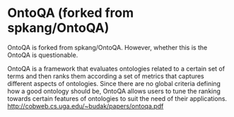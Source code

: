# OntoQA (forked from spkang/OntoQA)
OntoQA is forked from spkang/OntoQA. However, whether this is the OntoQA is questionable.

OntoQA is a framework that evaluates ontologies related to a certain set of terms and then ranks them according a set of metrics that captures different aspects of ontologies. Since there are no global criteria defining how a good ontology should be, OntoQA allows users to tune the ranking towards certain features of ontologies to suit the need of their applications. http://cobweb.cs.uga.edu/~budak/papers/ontoqa.pdf

